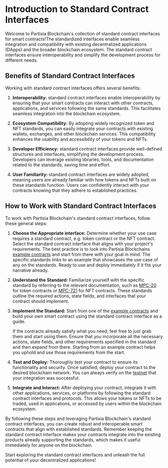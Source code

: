 # Introduction to Standard Contract Interfaces

Welcome to Partisia Blockchain's collection of standard contract interfaces for smart contracts!The standardized interfaces enable seamless integration and compatibility with existing decentralized applications (DApps) and the broader blockchain ecosystem. The standard contract interfaces ensure interoperability and simplify the development process for different needs.

## Benefits of Standard Contract Interfaces

Working with standard contract interfaces offers several benefits:

1. **Interoperability:** standard contract interfaces enable interoperability by ensuring that your smart contracts can interact with other contracts, applications, and services following the same standards. This facilitates seamless integration into the blockchain ecosystem.

2. **Ecosystem Compatibility:** By adopting widely recognized token and NFT standards, you can easily integrate your contracts with existing wallets, exchanges, and other blockchain services. This compatibility enhances the usability and accessibility of your tokens and NFTs.

3. **Developer Efficiency:** standard contract interfaces provide well-defined structures and interfaces, simplifying the development process. Developers can leverage existing libraries, tools, and documentation related to the standards, saving time and effort.

4. **User Familiarity:** standard contract interfaces are widely adopted, meaning users are already familiar with how tokens and NFTs built on these standards function. Users can confidently interact with your contracts knowing that they adhere to established practices.

## How to Work with Standard Contract Interfaces

To work with Partisia Blockchain's standard contract interfaces, follow these general steps:

1. **Choose the Appropriate interface:** Determine whether your use case requires a standard contract, e.g. token contract or the NFT contract. Select the standard contract interface that aligns with your project's requirements. The best practice is to look into Partisia Blockchains [example contracts](../smart-contract-examples.md) and start from there with your goal in mind. The specific standards links to an example that showcases the use case of any on the standards. Ready to use and deploy immediately if it fits your narrative already.

2. **Understand the Standard:** Familiarize yourself with the specific standard by referring to the relevant documentation, such as [MPC-20](mpc-20-token-contract.md) for token contracts or [MPC-721](mpc-721-nft-contract.md) for NFT contracts. These standards outline the required actions, state fields, and interfaces that your contract should implement.

3. **Implement the Standard:** Start from one of the [example contracts](../smart-contract-examples.md) and build your own smart contract using the standard contract interface as a guide.

    If the contracts already satisfy what you need, feel free to just grab them and start using them. Ensure that you incorporate all the necessary actions, state fields, and other requirements specified in the standard and then expand from there. Starting from an example contract helps you uphold and use those requirements from the start.

4. **Test and Deploy:** Thoroughly test your contract to ensure its functionality and security. Once satisfied, deploy your contract to the desired blockchain network. You can always verify on the [testnet](../access-and-use-the-testnet.md) that your integration was successful.

5. **Integrate and Interact:** After deploying your contract, integrate it with other applications, services, or platforms by following the standard contract interfaces and protocols. This allows your tokens or NFTs to be traded, used in applications, or accessed by users within the blockchain ecosystem.

By following these steps and leveraging Partisia Blockchain's standard contract interfaces, you can create robust and interoperable smart contracts that align with established standards. Remember keeping the standard contract interface makes your contracts integrate into the existing products already supporting the standards, which makes it useful immediately for anyone on the blockchain.

Start exploring the standard contract interfaces and unleash the full potential of your decentralized applications!
